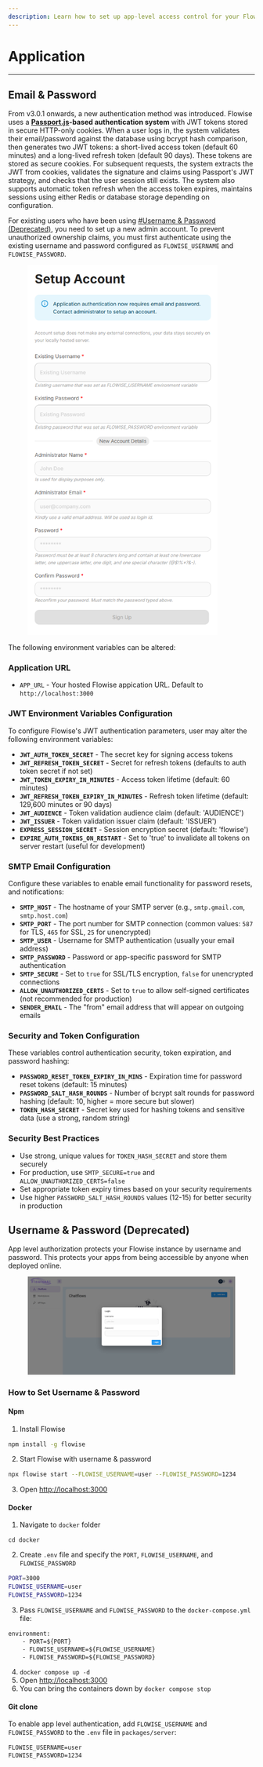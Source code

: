 ```yaml
---
description: Learn how to set up app-level access control for your Flowise instances
---
```


# Application

***

## Email & Password

From v3.0.1 onwards, a new authentication method was introduced. Flowise uses a [**Passport.js**](https://www.passportjs.org/)**-based authentication system** with JWT tokens stored in secure HTTP-only cookies. When a user logs in, the system validates their email/password against the database using bcrypt hash comparison, then generates two JWT tokens: a short-lived access token (default 60 minutes) and a long-lived refresh token (default 90 days). These tokens are stored as secure cookies. For subsequent requests, the system extracts the JWT from cookies, validates the signature and claims using Passport's JWT strategy, and checks that the user session still exists. The system also supports automatic token refresh when the access token expires, maintains sessions using either Redis or database storage depending on configuration.

For existing users who have been using [#Username & Password (Deprecated)](app-level.md#username-and-password-deprecated), you need to set up a new admin account. To prevent unauthorized ownership claims, you must first authenticate using the existing username and password configured as `FLOWISE_USERNAME` and `FLOWISE_PASSWORD`.

<figure><img src="../../.gitbook/assets/image.png" alt="" width="387"><figcaption></figcaption></figure>

The following environment variables can be altered:

### Application URL

* `APP_URL` - Your hosted Flowise appication URL. Default to `http://localhost:3000`

### JWT Environment Variables Configuration

To configure Flowise's JWT authentication parameters, user may alter the following environment variables:

* **`JWT_AUTH_TOKEN_SECRET`** - The secret key for signing access tokens
* **`JWT_REFRESH_TOKEN_SECRET`** - Secret for refresh tokens (defaults to auth token secret if not set)
* **`JWT_TOKEN_EXPIRY_IN_MINUTES`** - Access token lifetime (default: 60 minutes)
* **`JWT_REFRESH_TOKEN_EXPIRY_IN_MINUTES`** - Refresh token lifetime (default: 129,600 minutes or 90 days)
* **`JWT_AUDIENCE`** - Token validation audience claim (default: 'AUDIENCE')
* **`JWT_ISSUER`** - Token validation issuer claim (default: 'ISSUER')
* **`EXPRESS_SESSION_SECRET`** - Session encryption secret (default: 'flowise')
* **`EXPIRE_AUTH_TOKENS_ON_RESTART`** - Set to 'true' to invalidate all tokens on server restart (useful for development)

### SMTP Email Configuration

Configure these variables to enable email functionality for password resets, and notifications:

* **`SMTP_HOST`** - The hostname of your SMTP server (e.g., `smtp.gmail.com`, `smtp.host.com`)
* **`SMTP_PORT`** - The port number for SMTP connection (common values: `587` for TLS, `465` for SSL, `25` for unencrypted)
* **`SMTP_USER`** - Username for SMTP authentication (usually your email address)
* **`SMTP_PASSWORD`** - Password or app-specific password for SMTP authentication
* **`SMTP_SECURE`** - Set to `true` for SSL/TLS encryption, `false` for unencrypted connections
* **`ALLOW_UNAUTHORIZED_CERTS`** - Set to `true` to allow self-signed certificates (not recommended for production)
* **`SENDER_EMAIL`** - The "from" email address that will appear on outgoing emails

### Security and Token Configuration

These variables control authentication security, token expiration, and password hashing:

* **`PASSWORD_RESET_TOKEN_EXPIRY_IN_MINS`** - Expiration time for password reset tokens (default: 15 minutes)
* **`PASSWORD_SALT_HASH_ROUNDS`** - Number of bcrypt salt rounds for password hashing (default: 10, higher = more secure but slower)
* **`TOKEN_HASH_SECRET`** - Secret key used for hashing tokens and sensitive data (use a strong, random string)

### Security Best Practices

* Use strong, unique values for `TOKEN_HASH_SECRET` and store them securely
* For production, use `SMTP_SECURE=true` and `ALLOW_UNAUTHORIZED_CERTS=false`
* Set appropriate token expiry times based on your security requirements
* Use higher `PASSWORD_SALT_HASH_ROUNDS` values (12-15) for better security in production

##

## Username & Password (Deprecated)

App level authorization protects your Flowise instance by username and password. This protects your apps from being accessible by anyone when deployed online.

<figure><img src="../../.gitbook/assets/image (2) (1) (1) (1) (1) (1) (1) (1) (1) (1) (1) (1) (1) (1) (1) (1) (1) (1) (1) (1) (1) (1) (1).png" alt=""><figcaption></figcaption></figure>

### How to Set Username & Password

#### Npm

1. Install Flowise

```bash
npm install -g flowise
```

2. Start Flowise with username & password

```bash
npx flowise start --FLOWISE_USERNAME=user --FLOWISE_PASSWORD=1234
```

3. Open [http://localhost:3000](http://localhost:3000)

#### Docker

1. Navigate to `docker` folder

```
cd docker
```

2. Create `.env` file and specify the `PORT`, `FLOWISE_USERNAME`, and `FLOWISE_PASSWORD`

```sh
PORT=3000
FLOWISE_USERNAME=user
FLOWISE_PASSWORD=1234
```

3. Pass `FLOWISE_USERNAME` and `FLOWISE_PASSWORD` to the `docker-compose.yml` file:

```
environment:
    - PORT=${PORT}
    - FLOWISE_USERNAME=${FLOWISE_USERNAME}
    - FLOWISE_PASSWORD=${FLOWISE_PASSWORD}
```

4. `docker compose up -d`
5. Open [http://localhost:3000](http://localhost:3000)
6. You can bring the containers down by `docker compose stop`

#### Git clone

To enable app level authentication, add `FLOWISE_USERNAME` and `FLOWISE_PASSWORD` to the `.env` file in `packages/server`:

```
FLOWISE_USERNAME=user
FLOWISE_PASSWORD=1234
```
